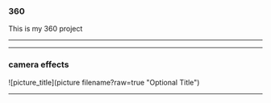 ### 360

 This is my 360 project
 
 <script src="//360.vizor.io/scripts/embed.js" data-vizorurl="https://360.vizor.io/embed/v/d3mv1" ></script>
 
 ***








***

### camera effects

![picture_title](picture filename?raw=true "Optional Title")

***
